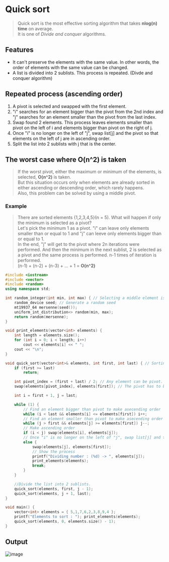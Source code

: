 # Quick sort
>Quick sort is the most effective sorting algorithm that takes **nlog(n) time** on average.<br>
>It is one of *Divide and conquer* algorithms.

## Features
* It can't preserve the elements with the same value. In other words, the order of elements with the same value can be changed.
* A list is divided into 2 sublists. This process is repeated. (Divde and conquer algorithm)

## Repeated process (ascending order)
1. A pivot is selected and swapped with the first element.
2. "i" searches for an element bigger than the pivot from the 2nd index and "j" searches for an element smaller than the pivot from the last index.
3. Swap found 2 elements. This process leaves elements smaller than pivot on the left of i and elements bigger than pivot on the right of j.
4. Once "i" is no longer on the left of "j", swap list[j] and the pivot so that elements on the left of j are in ascending order.
5. Split the list into 2 sublists with j that is the center.

## The worst case where O(n^2) is taken
>If the worst pivot, either the maximum or minimum of the elements, is selected, **O(n^2)** is taken.<br>
>But this situation occurs only when elements are already sorted in either ascending or descending order, which rarely happens.<br>
>Also, this problem can be solved by using a middle pivot.
### Example
>There are sorted elements {1,2,3,4,5}(n = 5). What will happen if only the minimum is selected as a pivot?<br>
>Let's pick the minimum 1 as a pivot. "i" can leave only elements smaller than or equal to 1 and "j" can leeve only elements bigger than or equal to 1.<br>
>In the end, "j" will get to the pivot where 2n iterations were performed. And then the minimum in the next sublist, 2 is selected as a pivot and the same process is performed. n-1 times of iteration is performed.<br>
>(n-1) + (n-2) + (n-3) + ... + 1 = **O(n^2)**

~~~c++
#include <iostream>
#include <vector>
#include <random>
using namespace std;

int random_integer(int min, int max) { // Selecting a middle element is faster than random pivot.
    random_device seed; // Generate a random seed
    mt19937_64 mersenne(seed());
    uniform_int_distribution<> random(min, max);
    return random(mersenne);
}

void print_elements(vector<int> elements) {
    int length = elements.size();
    for (int i = 0; i < length; i++)
        cout << elements[i] << " ";
    cout << "\n";
}

void quick_sort(vector<int>& elements, int first, int last) { // Sorting in asclasting order
    if (first >= last)
        return;

    int pivot_index = (first + last) / 2; // Any element can be pivot. But a middle element is stable in time complexity.
    swap(elements[pivot_index], elements[first]); // The pivot has to be at the beginning of the elements.

    int i = first + 1, j = last;

    while (1) {
        // Find an element bigger than pivot to make asecending order
        while (i < last && elements[i] <= elements[first]) i++;
        // Find an element smaller than pivot to make asecending order
        while (j > first && elements[j] >= elements[first]) j--;
        // Make ascending order
        if (i < j) swap(elements[i], elements[j]);
        // Once "i" is no longer on the left of "j", swap list[j] and the pivot so that list[j] and pivot are in ascending order.
        else {
            swap(elements[j], elements[first]);
            // Show the process
            printf("Dividing number : (%d) -> ", elements[j]);
            print_elements(elements);
            break;
        }
    }

    //Divide the list into 2 sublists.
    quick_sort(elements, first, j - 1);
    quick_sort(elements, j + 1, last);
}

void main() {
    vector<int> elements = { 5,1,7,6,2,3,8,9,4 };
    printf("Elements to sort : "); print_elements(elements);
    quick_sort(elements, 0, elements.size() - 1);
}
~~~

## Output
![image](https://user-images.githubusercontent.com/67142421/155838057-809dc268-f50f-46ed-8cab-1a5271015962.png)

